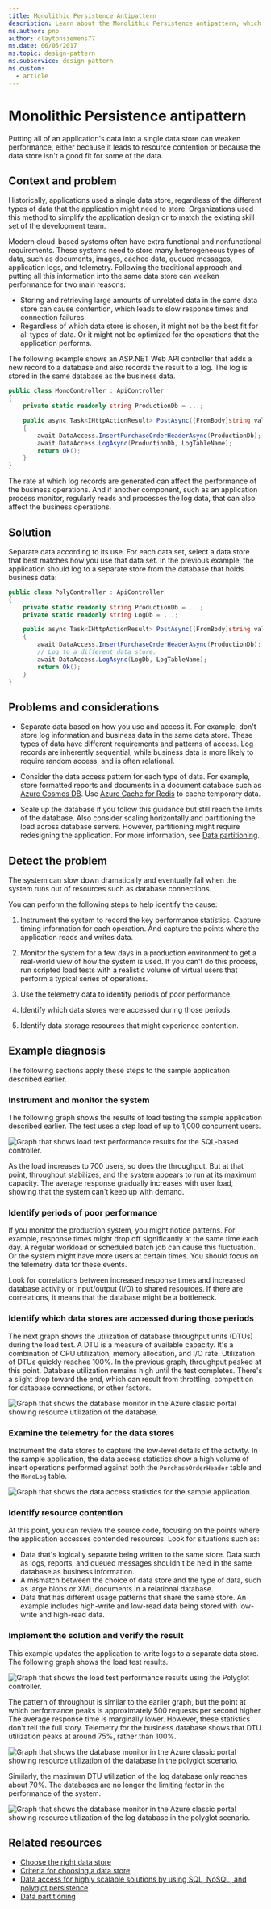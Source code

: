 ```yaml
---
title: Monolithic Persistence Antipattern
description: Learn about the Monolithic Persistence antipattern, which can weaken performance by putting all of an application's data into a single data store.
ms.author: pnp
author: claytonsiemens77
ms.date: 06/05/2017
ms.topic: design-pattern
ms.subservice: design-pattern
ms.custom:
  - article
---
```


<!-- cSpell:ignore DTUs -->

# Monolithic Persistence antipattern

Putting all of an application's data into a single data store can weaken performance, either because it leads to resource contention or because the data store isn't a good fit for some of the data.

## Context and problem

Historically, applications used a single data store, regardless of the different types of data that the application might need to store. Organizations used this method to simplify the application design or to match the existing skill set of the development team.

Modern cloud-based systems often have extra functional and nonfunctional requirements. These systems need to store many heterogeneous types of data, such as documents, images, cached data, queued messages, application logs, and telemetry. Following the traditional approach and putting all this information into the same data store can weaken performance for two main reasons:

- Storing and retrieving large amounts of unrelated data in the same data store can cause contention, which leads to slow response times and connection failures.
- Regardless of which data store is chosen, it might not be the best fit for all types of data. Or it might not be optimized for the operations that the application performs.

The following example shows an ASP.NET Web API controller that adds a new record to a database and also records the result to a log. The log is stored in the same database as the business data.

```csharp
public class MonoController : ApiController
{
    private static readonly string ProductionDb = ...;

    public async Task<IHttpActionResult> PostAsync([FromBody]string value)
    {
        await DataAccess.InsertPurchaseOrderHeaderAsync(ProductionDb);
        await DataAccess.LogAsync(ProductionDb, LogTableName);
        return Ok();
    }
}
```

The rate at which log records are generated can affect the performance of the business operations. And if another component, such as an application process monitor, regularly reads and processes the log data, that can also affect the business operations.

## Solution

Separate data according to its use. For each data set, select a data store that best matches how you use that data set. In the previous example, the application should log to a separate store from the database that holds business data:

```csharp
public class PolyController : ApiController
{
    private static readonly string ProductionDb = ...;
    private static readonly string LogDb = ...;

    public async Task<IHttpActionResult> PostAsync([FromBody]string value)
    {
        await DataAccess.InsertPurchaseOrderHeaderAsync(ProductionDb);
        // Log to a different data store.
        await DataAccess.LogAsync(LogDb, LogTableName);
        return Ok();
    }
}
```

## Problems and considerations

- Separate data based on how you use and access it. For example, don't store log information and business data in the same data store. These types of data have different requirements and patterns of access. Log records are inherently sequential, while business data is more likely to require random access, and is often relational.

- Consider the data access pattern for each type of data. For example, store formatted reports and documents in a document database such as [Azure Cosmos DB][cosmos-db]. Use [Azure Cache for Redis][azure-cache] to cache temporary data.

- Scale up the database if you follow this guidance but still reach the limits of the database. Also consider scaling horizontally and partitioning the load across database servers. However, partitioning might require redesigning the application. For more information, see [Data partitioning][DataPartitioningGuidance].

## Detect the problem

The system can slow down dramatically and eventually fail when the system runs out of resources such as database connections.

You can perform the following steps to help identify the cause:

1. Instrument the system to record the key performance statistics. Capture timing information for each operation. And capture the points where the application reads and writes data.

2. Monitor the system for a few days in a production environment to get a real-world view of how the system is used. If you can't do this process, run scripted load tests with a realistic volume of virtual users that perform a typical series of operations.
3. Use the telemetry data to identify periods of poor performance.
4. Identify which data stores were accessed during those periods.
5. Identify data storage resources that might experience contention.

## Example diagnosis

The following sections apply these steps to the sample application described earlier.

### Instrument and monitor the system

The following graph shows the results of load testing the sample application described earlier. The test uses a step load of up to 1,000 concurrent users.

![Graph that shows load test performance results for the SQL-based controller.][MonolithicScenarioLoadTest]

As the load increases to 700 users, so does the throughput. But at that point, throughput stabilizes, and the system appears to run at its maximum capacity. The average response gradually increases with user load, showing that the system can't keep up with demand.

### Identify periods of poor performance

If you monitor the production system, you might notice patterns. For example, response times might drop off significantly at the same time each day. A regular workload or scheduled batch job can cause this fluctuation. Or the system might have more users at certain times. You should focus on the telemetry data for these events.

Look for correlations between increased response times and increased database activity or input/output (I/O) to shared resources. If there are correlations, it means that the database might be a bottleneck.

### Identify which data stores are accessed during those periods

The next graph shows the utilization of database throughput units (DTUs) during the load test. A DTU is a measure of available capacity. It's a combination of CPU utilization, memory allocation, and I/O rate. Utilization of DTUs quickly reaches 100%. In the previous graph, throughput peaked at this point. Database utilization remains high until the test completes. There's a slight drop toward the end, which can result from throttling, competition for database connections, or other factors.

![Graph that shows the database monitor in the Azure classic portal showing resource utilization of the database.][MonolithicDatabaseUtilization]

### Examine the telemetry for the data stores

Instrument the data stores to capture the low-level details of the activity. In the sample application, the data access statistics show a high volume of insert operations performed against both the `PurchaseOrderHeader` table and the `MonoLog` table.

![Graph that shows the data access statistics for the sample application.][MonolithicDataAccessStats]

### Identify resource contention

At this point, you can review the source code, focusing on the points where the application accesses contended resources. Look for situations such as:

- Data that's logically separate being written to the same store. Data such as logs, reports, and queued messages shouldn't be held in the same database as business information.
- A mismatch between the choice of data store and the type of data, such as large blobs or XML documents in a relational database.
- Data that has different usage patterns that share the same store. An example includes high-write and low-read data being stored with low-write and high-read data.

### Implement the solution and verify the result

This example updates the application to write logs to a separate data store. The following graph shows the load test results.

![Graph that shows the load test performance results using the Polyglot controller.][PolyglotScenarioLoadTest]

The pattern of throughput is similar to the earlier graph, but the point at which performance peaks is approximately 500 requests per second higher. The average response time is marginally lower. However, these statistics don't tell the full story. Telemetry for the business database shows that DTU utilization peaks at around 75%, rather than 100%.

![Graph that shows the database monitor in the Azure classic portal showing resource utilization of the database in the polyglot scenario.][PolyglotDatabaseUtilization]

Similarly, the maximum DTU utilization of the log database only reaches about 70%. The databases are no longer the limiting factor in the performance of the system.

![Graph that shows the database monitor in the Azure classic portal showing resource utilization of the log database in the polyglot scenario.][LogDatabaseUtilization]

## Related resources

- [Choose the right data store][data-store-overview]
- [Criteria for choosing a data store][data-store-comparison]
- [Data access for highly scalable solutions by using SQL, NoSQL, and polyglot persistence][Data-Access-Guide]
- [Data partitioning][DataPartitioningGuidance]

[cosmos-db]: https://azure.microsoft.com/services/cosmos-db
[azure-cache]: /azure/azure-cache-for-redis/cache-overview
[Data-Access-Guide]: /previous-versions/msp-n-p/dn271399(v=pandp.10)
[DataPartitioningGuidance]: ../../best-practices/data-partitioning.yml
[data-store-overview]: ../../guide/technology-choices/data-store-overview.md
[data-store-comparison]: ../../guide/technology-choices/data-store-considerations.md

[MonolithicScenarioLoadTest]: ./_images/MonolithicScenarioLoadTest.jpg
[MonolithicDatabaseUtilization]: ./_images/MonolithicDatabaseUtilization.jpg
[MonolithicDataAccessStats]: ./_images/MonolithicDataAccessStats.jpg
[PolyglotScenarioLoadTest]: ./_images/PolyglotScenarioLoadTest.jpg
[PolyglotDatabaseUtilization]: ./_images/PolyglotDatabaseUtilization.jpg
[LogDatabaseUtilization]: ./_images/LogDatabaseUtilization.jpg
